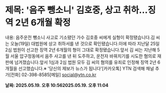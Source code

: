 # **제목: '음주 뺑소니' 김호중, 상고 취하...징역 2년 6개월 확정**

  내용: 음주운전 뺑소니 사고로 기소됐던 가수 김호중 씨에게 실형이 확정됐습니다.김 씨는 오늘(19일) 대법원에 상고 취하서를 낸 것으로 확인됐습니다.이에 따라 지난달 25일 2심 법원이 선고한 징역 2년 6개월의 형이 그대로 확정됐습니다.앞서 김 씨는 지난해 5월 서울 압구정동에서 음주 사고를 낸 뒤 도주하고, 운전자 바꿔치기를 시도한 혐의로 재판에 넘겨졌습니다.앞서 1심과 2심 법원 모두 김 씨의 혐의를 유죄로 인정해 징역 2년 6개월을 선고했습니다.※ '당신의 제보가 뉴스가 됩니다'[카카오톡] YTN 검색해 채널 추가[전화] 02-398-8585[메일] social@ytn.co.kr

  **날짜: 2025.05.19. 오후 10:562025.05.19. 오후 11:04**